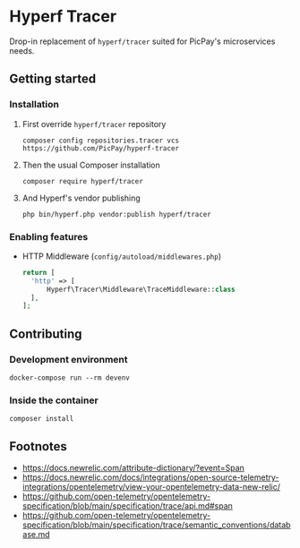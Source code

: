 # Hyperf Tracer

Drop-in replacement of `hyperf/tracer` suited for PicPay's microservices needs.

## Getting started

### Installation

1. First override `hyperf/tracer` repository
    ```shell
    composer config repositories.tracer vcs https://github.com/PicPay/hyperf-tracer
    ```
   
2. Then the usual Composer installation
    ```shell
    composer require hyperf/tracer
    ```

3. And Hyperf's vendor publishing
    ```shell
    php bin/hyperf.php vendor:publish hyperf/tracer
    ```

### Enabling features

- HTTP Middleware (`config/autoload/middlewares.php`)
  ```php
  return [
    'http' => [
        Hyperf\Tracer\Middleware\TraceMiddleware::class
    ],
  ];
  ```

## Contributing

### Development environment
```shell
docker-compose run --rm devenv
```

### Inside the container
````shell
composer install
````

## Footnotes
- https://docs.newrelic.com/attribute-dictionary/?event=Span
- https://docs.newrelic.com/docs/integrations/open-source-telemetry-integrations/opentelemetry/view-your-opentelemetry-data-new-relic/
- https://github.com/open-telemetry/opentelemetry-specification/blob/main/specification/trace/api.md#span
- https://github.com/open-telemetry/opentelemetry-specification/blob/main/specification/trace/semantic_conventions/database.md